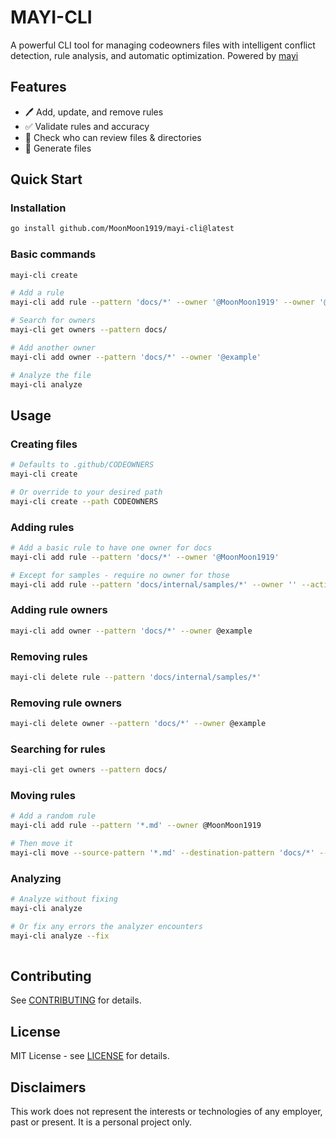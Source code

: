 # MAYI-CLI

A powerful CLI tool for managing codeowners files with intelligent conflict detection, rule analysis, and automatic optimization. Powered by [mayi](https://github.com/MoonMoon1919/mayi)

## Features

- 🖊️ Add, update, and remove rules
- ✅ Validate rules and accuracy
- 🔎 Check who can review files & directories
- 📄 Generate files


## Quick Start

### Installation

```sh
go install github.com/MoonMoon1919/mayi-cli@latest
```

### Basic commands

```sh
mayi-cli create

# Add a rule
mayi-cli add rule --pattern 'docs/*' --owner '@MoonMoon1919' --owner '@toastsandwich123'

# Search for owners
mayi-cli get owners --pattern docs/

# Add another owner
mayi-cli add owner --pattern 'docs/*' --owner '@example'

# Analyze the file
mayi-cli analyze
```

## Usage

### Creating files

```sh
# Defaults to .github/CODEOWNERS
mayi-cli create

# Or override to your desired path
mayi-cli create --path CODEOWNERS
```

### Adding rules

```sh
# Add a basic rule to have one owner for docs
mayi-cli add rule --pattern 'docs/*' --owner '@MoonMoon1919'

# Except for samples - require no owner for those
mayi-cli add rule --pattern 'docs/internal/samples/*' --owner '' --action exclude
```

### Adding rule owners

```sh
mayi-cli add owner --pattern 'docs/*' --owner @example
```

### Removing rules

```sh
mayi-cli delete rule --pattern 'docs/internal/samples/*'
```

### Removing rule owners

```sh
mayi-cli delete owner --pattern 'docs/*' --owner @example
```

### Searching for rules

```sh
mayi-cli get owners --pattern docs/
```

### Moving rules

```sh
# Add a random rule
mayi-cli add rule --pattern '*.md' --owner @MoonMoon1919

# Then move it
mayi-cli move --source-pattern '*.md' --destination-pattern 'docs/*' --direction before
```

### Analyzing

```sh
# Analyze without fixing
mayi-cli analyze

# Or fix any errors the analyzer encounters
mayi-cli analyze --fix
	
```

## Contributing

See [CONTRIBUTING](./CONTRIBUTING.md) for details.

## License

MIT License - see [LICENSE](./LICENSE) for details.

## Disclaimers

This work does not represent the interests or technologies of any employer, past or present. It is a personal project only.
